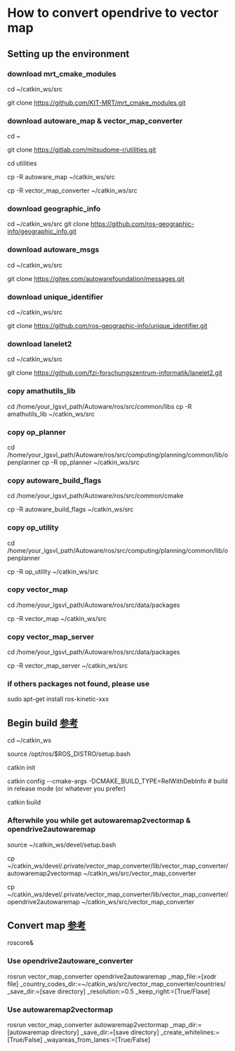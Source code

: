 # How to convert opendrive to vector map 

## Setting up the environment

### download mrt_cmake_modules
cd ~/catkin_ws/src

git clone https://github.com/KIT-MRT/mrt_cmake_modules.git

### download autoware_map & vector_map_converter
cd ~

git clone https://gitlab.com/mitsudome-r/utilities.git

cd utilities

cp -R autoware_map ~/catkin_ws/src

cp -R vector_map_converter ~/catkin_ws/src

### download geographic_info
cd ~/catkin_ws/src
git clone https://github.com/ros-geographic-info/geographic_info.git

### download autoware_msgs
cd ~/catkin_ws/src

git clone https://gitee.com/autowarefoundation/messages.git

### download unique_identifier
cd ~/catkin_ws/src

git clone https://github.com/ros-geographic-info/unique_identifier.git

### download lanelet2
cd ~/catkin_ws/src

git clone https://github.com/fzi-forschungszentrum-informatik/lanelet2.git

### copy amathutils_lib
cd /home/your_lgsvl_path/Autoware/ros/src/common/libs
cp -R amathutils_lib ~/catkin_ws/src

### copy op_planner
cd /home/your_lgsvl_path/Autoware/ros/src/computing/planning/common/lib/openplanner
cp -R op_planner ~/catkin_ws/src

### copy autoware_build_flags
cd /home/your_lgsvl_path/Autoware/ros/src/common/cmake

cp -R autoware_build_flags ~/catkin_ws/src

### copy op_utility
cd /home/your_lgsvl_path/Autoware/ros/src/computing/planning/common/lib/openplanner

cp -R op_utility ~/catkin_ws/src

### copy vector_map
cd /home/your_lgsvl_path/Autoware/ros/src/data/packages

cp -R vector_map ~/catkin_ws/src

### copy vector_map_server
cd /home/your_lgsvl_path/Autoware/ros/src/data/packages

cp -R vector_map_server ~/catkin_ws/src

### if others packages not found, please use 
sudo apt-get install ros-kinetic-xxx

## Begin build [参考](https://www.ctolib.com/fzi-forschungszentrum-informatik-Lanelet2.html)
cd ~/catkin_ws

source /opt/ros/$ROS_DISTRO/setup.bash

catkin init

catkin config --cmake-args -DCMAKE_BUILD_TYPE=RelWithDebInfo # build in release mode (or whatever you prefer)

catkin build

### Afterwhile you while get autowaremap2vectormap & opendrive2autowaremap
source ~/catkin_ws/devel/setup.bash

cp ~/catkin_ws/devel/.private/vector_map_converter/lib/vector_map_converter/autowaremap2vectormap ~/catkin_ws/src/vector_map_converter

cp ~/catkin_ws/devel/.private/vector_map_converter/lib/vector_map_converter/opendrive2autowaremap ~/catkin_ws/src/vector_map_converter

## Convert map [参考](https://gitlab.com/mitsudome-r/utilities/-/tree/feature/vector_map_converter/vector_map_converter)
roscore&

### Use opendrive2autoware_converter
rosrun vector_map_converter opendrive2autowaremap _map_file:=[xodr file] _country_codes_dir:=~/catkin_ws/src/vector_map_converter/countries/ _save_dir:=[save directory] _resolution:=0.5 _keep_right:=[True/Flase]

### Use autowaremap2vectormap
rosrun vector_map_converter autowaremap2vectormap _map_dir:=[autowaremap directory] _save_dir:=[save directory] _create_whitelines:=[True/False] _wayareas_from_lanes:=[True/False]




